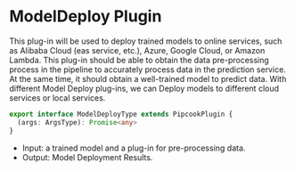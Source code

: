 # ModelDeploy Plugin

This plug-in will be used to deploy trained models to online services, such as Alibaba Cloud (eas service, etc.), Azure, Google Cloud, or Amazon Lambda. This plug-in should be able to obtain the data pre-processing process in the pipeline to accurately process data in the prediction service. At the same time, it should obtain a well-trained model to predict data. With different Model Deploy plug-ins, we can Deploy models to different cloud services or local services.

```ts
export interface ModelDeployType extends PipcookPlugin {
  (args: ArgsType): Promise<any>
}
```

- Input: a trained model and a plug-in for pre-processing data.
- Output: Model Deployment Results.
